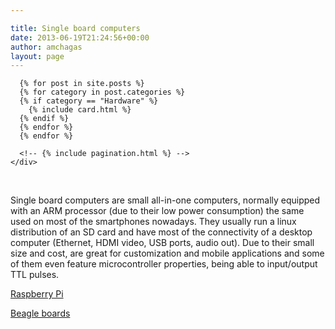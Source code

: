 ```yaml
---

title: Single board computers
date: 2013-06-19T21:24:56+00:00
author: amchagas
layout: page
---
```

<section class="blog">
  <div class="container">
    <div class="post-list" itemscope="" itemtype="http://schema.org/Blog">

      {% for post in site.posts %}
      {% for category in post.categories %}
      {% if category == "Hardware" %}
        {% include card.html %}
      {% endif %}
      {% endfor %}
      {% endfor %}

      <!-- {% include pagination.html %} -->
    </div>
  </div>
</section>

&nbsp;

Single board computers are small all-in-one computers, normally equipped with an ARM processor (due to their low power consumption) the same used on most of the smartphones nowadays. They usually run a linux distribution of an SD card and have most of the connectivity of a desktop computer (Ethernet, HDMI video, USB ports, audio out). Due to their small size and cost, are great for customization and mobile applications and some of them even feature microcontroller properties, being able to input/output TTL pulses.

[Raspberry Pi](http://openeuroscience.com/hardware-projects/computers/raspberry-pi/ "Raspberry Pi")

[Beagle boards](http://openeuroscience.com/hardware-projects/computers/the-beagles/ "The “Beagles”")
